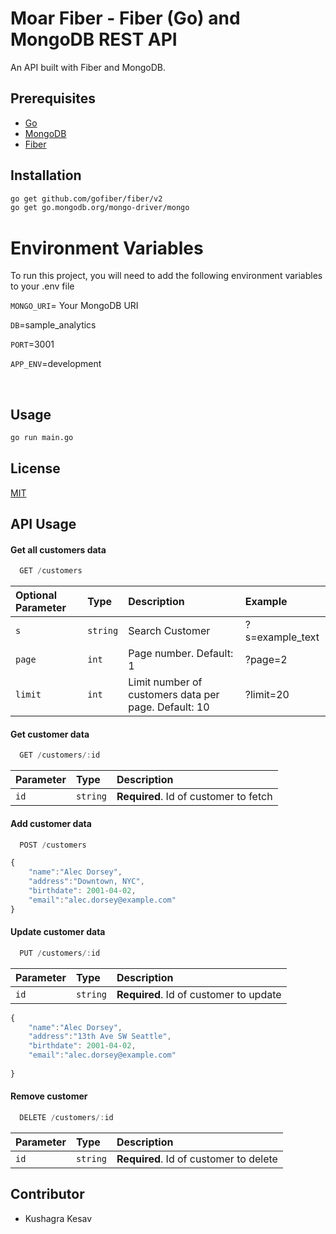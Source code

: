 
# Moar Fiber - Fiber (Go) and MongoDB REST API

An API built with Fiber and MongoDB.

## Prerequisites

- [Go](https://golang.org/dl/)
- [MongoDB](https://www.mongodb.com/try/download/community)
- [Fiber](https://gofiber.io/)

## Installation

```bash
go get github.com/gofiber/fiber/v2
go get go.mongodb.org/mongo-driver/mongo
```

# Environment Variables

To run this project, you will need to add the following environment variables to your .env file

`MONGO_URI`= Your MongoDB URI

`DB`=sample_analytics

`PORT`=3001

`APP_ENV`=development

<br>

## Usage

```bash
go run main.go
```

## License

[MIT](https://choosealicense.com/licenses/mit/)



## API Usage

#### Get all customers data

```js
  GET /customers
```

| Optional Parameter | Type     | Description                                        | Example       |
| :----------------- | :------- | :------------------------------------------------- | :------------ |
| `s`                | `string` | Search Customer                  | ?s=example_text |
| `page`             | `int`	| Page number. Default: 1                            | ?page=2       |
| `limit`	     | `int`    | Limit number of customers data per page. Default: 10 | ?limit=20     |

#### Get customer data

```js
  GET /customers/:id
```

| Parameter | Type     | Description                       |
| :-------- | :------- | :-------------------------------- |
| `id`      | `string` | **Required**. Id of customer to fetch |


#### Add customer data

```js
  POST /customers
```


```js
{
    "name":"Alec Dorsey",
    "address":"Downtown, NYC",
    "birthdate": 2001-04-02,
    "email":"alec.dorsey@example.com"
}
```

#### Update customer data

```js
  PUT /customers/:id
```

| Parameter | Type     | Description                       |
| :-------- | :------- | :-------------------------------- |
| `id`      | `string` | **Required**. Id of customer to update |


```js
{
    "name":"Alec Dorsey",
    "address":"13th Ave SW Seattle",
    "birthdate": 2001-04-02,
    "email":"alec.dorsey@example.com"
    
}
```

#### Remove customer

```js
  DELETE /customers/:id
```

| Parameter | Type     | Description                       |
| :-------- | :------- | :-------------------------------- |
| `id`      | `string` | **Required**. Id of customer to delete |



## Contributor

- Kushagra Kesav
